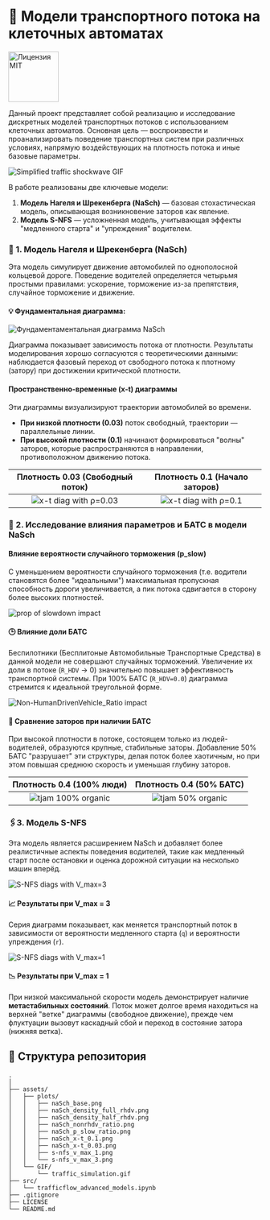 # 🚗 Модели транспортного потока на клеточных автоматах

<a href="https://github.com/diam0voi/lab1v4_forest_model/blob/main/LICENSE">
  <img src="https://upload.wikimedia.org/wikipedia/commons/c/c3/License_icon-mit.svg" alt="Лицензия MIT" height="100">
</a>

Данный проект представляет собой реализацию и исследование дискретных моделей транспортных потоков с использованием клеточных автоматов. Основная цель — воспроизвести и проанализировать поведение транспортных систем при различных условиях, напрямую воздействующих на плотность потока и иные базовые параметры.

![Simplified traffic shockwave GIF](assets/GIF/traffic_animation.gif)

В работе реализованы две ключевые модели:
1.  **Модель Нагеля и Шрекенберга (NaSch)** — базовая стохастическая модель, описывающая возникновение заторов как явление.
2.  **Модель S-NFS** — усложненная модель, учитывающая эффекты "медленного старта" и "упреждения" водителем.

### 📎 1. Модель Нагеля и Шрекенберга (NaSch)

Эта модель симулирует движение автомобилей по однополосной кольцевой дороге. Поведение водителей определяется четырьмя простыми правилами: ускорение, торможение из-за препятствия, случайное торможение и движение.

#### 💡 Фундаментальная диаграмма:

![Фундаментаментальная диаграмма NaSch](assets/plots/naSch_base.png)

Диаграмма показывает зависимость потока от плотности. Результаты моделирования хорошо согласуются с теоретическими данными: наблюдается фазовый переход от свободного потока к плотному (затору) при достижении критической плотности.

#### Пространственно-временные (x-t) диаграммы

Эти диаграммы визуализируют траектории автомобилей во времени.
-   **При низкой плотности (0.03)** поток свободный, траектории — параллельные линии.
-   **При высокой плотности (0.1)** начинают формироваться "волны" заторов, которые распространяются в направлении, противоположном движению потока.

| Плотность 0.03 (Свободный поток) | Плотность 0.1 (Начало заторов) |
| :------------------------------: | :------------------------------: |
| ![x-t diag with ρ=0.03](assets/plots/naSch_x-t_0.03.png) | ![x-t diag with ρ=0.1](assets/plots/naSch_x-t_0.1.png) |

### 🤖 2. Исследование влияния параметров и БАТС в модели NaSch

#### Влияние вероятности случайного торможения (p_slow)

С уменьшением вероятности случайного торможения (т.е. водители становятся более "идеальными") максимальная пропускная способность дороги увеличивается, а пик потока сдвигается в сторону более высоких плотностей.

![prop of slowdown impact](assets/plots/naSch_p_slow_ratio.png)

#### 🕒 Влияние доли БАТС

Беспилотники (Бесплитоные Автомобильные Транспортные Средства) в данной модели не совершают случайных торможений. Увеличение их доли в потоке (`R_HDV` -> 0) значительно повышает эффективность транспортной системы. При 100% БАТС (`R_HDV=0.0`) диаграмма стремится к идеальной треугольной форме.

![Non-HumanDrivenVehicle_Ratio impact](assets/plots/naSch_nonrhdv_ratio.png)

#### 🚦 Сравнение заторов при наличии БАТС

При высокой плотности в потоке, состоящем только из людей-водителей, образуются крупные, стабильные заторы. Добавление 50% БАТС "разрушает" эти структуры, делая поток более хаотичным, но при этом повышая среднюю скорость и уменьшая глубину заторов.

| Плотность 0.4 (100% люди) | Плотность 0.4 (50% БАТС) |
| :------------------------------: | :------------------------------: |
| ![tjam 100% organic](assets/plots/naSch_density_full_rhdv.png) | ![tjam 50% organic](assets/plots/naSch_density_half_rhdv.png) |

### 🖇3. Модель S-NFS

Эта модель является расширением NaSch и добавляет более реалистичные аспекты поведения водителей, такие как медленный старт после остановки и оценка дорожной ситуации на несколько машин вперёд.

![S-NFS diags with V_max=3](assets/plots/s-nfs_v_max_3.png)

#### 📈 Результаты при V_max = 3

Серия диаграмм показывает, как меняется транспортный поток в зависимости от вероятности медленного старта (`q`) и вероятности упреждения (`r`).

![S-NFS diags with V_max=1](assets/plots/s-nfs_v_max_1.png)

#### 📉 Результаты при V_max = 1

При низкой максимальной скорости модель демонстрирует наличие **метастабильных состояний**. Поток может долгое время находиться на верхней "ветке" диаграммы (свободное движение), прежде чем флуктуации вызовут каскадный сбой и переход в состояние затора (нижняя ветка).

## 📂 Структура репозитория
```
.
│
├── assets/
│   ├── plots/
│   │   ├── naSch_base.png
│   │   ├── naSch_density_full_rhdv.png
│   │   ├── naSch_density_half_rhdv.png
│   │   ├── naSch_nonrhdv_ratio.png
│   │   ├── naSch_p_slow_ratio.png
│   │   ├── naSch_x-t_0.1.png
│   │   ├── naSch_x-t_0.03.png
│   │   ├── s-nfs_v_max_1.png
│   │   └── s-nfs_v_max_3.png
│   └── GIF/
│       └── traffic_simulation.gif
├── src/
│   └── trafficflow_advanced_models.ipynb
├── .gitignore
├── LICENSE
└── README.md
```

